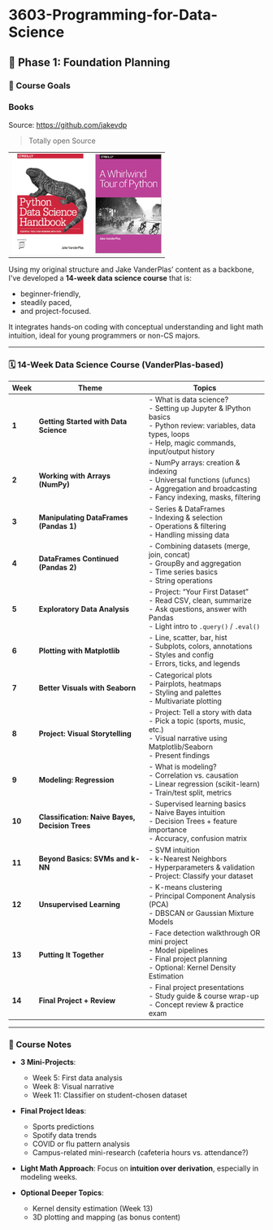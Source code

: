 # 3603-Programming-for-Data-Science

## 🧱 Phase 1: Foundation Planning

### 🎯 Course Goals

<!-- - **Audience**: Non-CS majors, low programming experience
- **Approach**: Project-based with a final exam and study guide
- **Tools**: Jupyter Notebooks (lecture + assignments)
- **Content split**: ~30–40% textbook, ~60–70% your custom materials -->


### Books 
Source: https://github.com/jakevdp
> Totally open Source

|                                  |                                   |
| :------------------------------: | :-------------------------------: |
| <img src="pdsh.png" width="150"> | <img src="awtop.png" width="130"> |

Using my original structure and Jake VanderPlas’ content as a backbone, I've developed a **14-week data science course** that is:
- beginner-friendly, 
- steadily paced,
- and project-focused. 

It integrates hands-on coding with conceptual understanding and light math intuition, ideal for young programmers or non-CS majors.

---

### 🗓️ **14-Week Data Science Course (VanderPlas-based)**

| **Week** | **Theme**                                       | **Topics**                                                                                                                                                        |
| -------- | ----------------------------------------------- | ----------------------------------------------------------------------------------------------------------------------------------------------------------------- |
| **1**    | **Getting Started with Data Science**           | - What is data science?<br>- Setting up Jupyter & IPython basics<br>- Python review: variables, data types, loops<br>- Help, magic commands, input/output history |
| **2**    | **Working with Arrays (NumPy)**                 | - NumPy arrays: creation & indexing<br>- Universal functions (ufuncs)<br>- Aggregation and broadcasting<br>- Fancy indexing, masks, filtering                     |
| **3**    | **Manipulating DataFrames (Pandas 1)**          | - Series & DataFrames<br>- Indexing & selection<br>- Operations & filtering<br>- Handling missing data                                                            |
| **4**    | **DataFrames Continued (Pandas 2)**             | - Combining datasets (merge, join, concat)<br>- GroupBy and aggregation<br>- Time series basics<br>- String operations                                            |
| **5**    | **Exploratory Data Analysis**                   | - Project: “Your First Dataset”<br>- Read CSV, clean, summarize<br>- Ask questions, answer with Pandas<br>- Light intro to `.query()` / `.eval()`                 |
| **6**    | **Plotting with Matplotlib**                    | - Line, scatter, bar, hist<br>- Subplots, colors, annotations<br>- Styles and config<br>- Errors, ticks, and legends                                              |
| **7**    | **Better Visuals with Seaborn**                 | - Categorical plots<br>- Pairplots, heatmaps<br>- Styling and palettes<br>- Multivariate plotting                                                                 |
| **8**    | **Project: Visual Storytelling**                | - Project: Tell a story with data<br>- Pick a topic (sports, music, etc.)<br>- Visual narrative using Matplotlib/Seaborn<br>- Present findings                    |
| **9**    | **Modeling: Regression**                        | - What is modeling?<br>- Correlation vs. causation<br>- Linear regression (scikit-learn)<br>- Train/test split, metrics                                           |
| **10**   | **Classification: Naive Bayes, Decision Trees** | - Supervised learning basics<br>- Naive Bayes intuition<br>- Decision Trees + feature importance<br>- Accuracy, confusion matrix                                  |
| **11**   | **Beyond Basics: SVMs and k-NN**                | - SVM intuition<br>- k-Nearest Neighbors<br>- Hyperparameters & validation<br>- Project: Classify your dataset                                                    |
| **12**   | **Unsupervised Learning**                       | - K-means clustering<br>- Principal Component Analysis (PCA)<br>- DBSCAN or Gaussian Mixture Models                                                               |
| **13**   | **Putting It Together**                         | - Face detection walkthrough OR mini project<br>- Model pipelines<br>- Final project planning<br>- Optional: Kernel Density Estimation                            |
| **14**   | **Final Project + Review**                      | - Final project presentations<br>- Study guide & course wrap-up<br>- Concept review & practice exam                                                               |

---

### 🧠 Course Notes

- **3 Mini-Projects**:

  - Week 5: First data analysis
  - Week 8: Visual narrative
  - Week 11: Classifier on student-chosen dataset

- **Final Project Ideas**:

  - Sports predictions
  - Spotify data trends
  - COVID or flu pattern analysis
  - Campus-related mini-research (cafeteria hours vs. attendance?)

- **Light Math Approach**: Focus on **intuition over derivation**, especially in modeling weeks.

- **Optional Deeper Topics**:
  - Kernel density estimation (Week 13)
  - 3D plotting and mapping (as bonus content)

